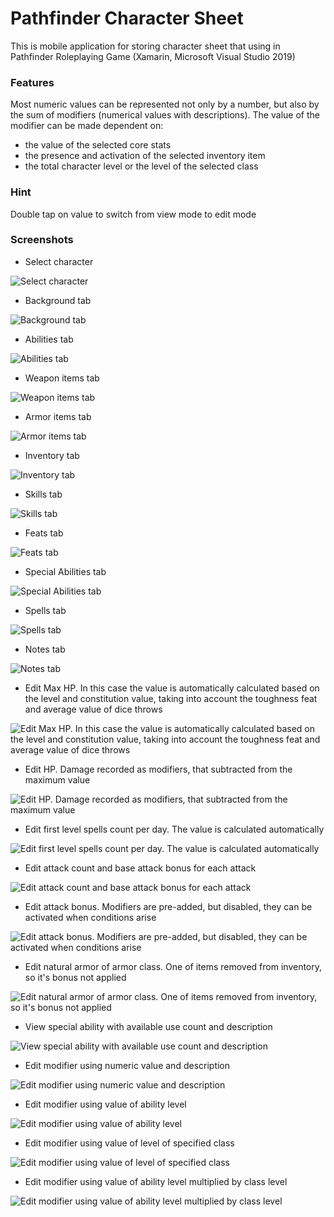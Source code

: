 # Pathfinder Character Sheet

This is mobile application for storing character sheet that using in Pathfinder Roleplaying Game (Xamarin, Microsoft Visual Studio 2019)

### Features
Most numeric values can be represented not only by a number, but also by the sum of modifiers (numerical values with descriptions).
The value of the modifier can be made dependent on:
  * the value of the selected core stats
  * the presence and activation of the selected inventory item
  * the total character level or the level of the selected class

### Hint
Double tap on value to switch from view mode to edit mode

### Screenshots

 * Select character

![Select character](https://drive.google.com/uc?id=1-BeUNspl_ZSdMJYXkT7dFUwb7W_qR2_g)

 * Background tab

![Background tab](https://drive.google.com/uc?id=187y-YpkYbS_DKKhrQSwThk4RwVWaEodP)

 * Abilities tab

![Abilities tab](https://drive.google.com/uc?id=1we9C5Q-JDrX3_IwKLL6IOwLLvy_VHiPj)

 * Weapon items tab

![Weapon items tab](https://drive.google.com/uc?id=1oKpRiXEEFbn8tYdd6LUrAxMa7J49gmmu)

 * Armor items tab

![Armor items tab](https://drive.google.com/uc?id=1dIfImR6mV34Lujx2qZ9_fMvt7n1H8NNI)

 * Inventory tab

![Inventory tab](https://drive.google.com/uc?id=1ef-tWbbQINJrvQwQsRXDDH8hxBUvq_oG)

 * Skills tab

![Skills tab](https://drive.google.com/uc?id=1-CkdW_BMIh_KfTEWSyK0zVE050Uc_v60)

 * Feats tab

![Feats tab](https://drive.google.com/uc?id=1TpDqDXHw4NWt197XYnnIpEur4IXlwoKo)

 * Special Abilities tab

![Special Abilities tab](https://drive.google.com/uc?id=1W03l4InQInBo-qBXXQUOeV3xLYJteIeb)

 * Spells tab

![Spells tab](https://drive.google.com/uc?id=1FUO9k5yBHYy-RYjVAHf7qX68ch4DF3G_)

 * Notes tab

![Notes tab](https://drive.google.com/uc?id=1Hu3aXTuSNdK9g-Ym4cSqZ2GxhVNrLQ5X)

 * Edit Max HP. In this case the value is automatically calculated based on the level and constitution value, taking into account the toughness feat and average value of dice throws

![Edit Max HP. In this case the value is automatically calculated based on the level and constitution value, taking into account the toughness feat and average value of dice throws](https://drive.google.com/uc?id=15cHTjySRYpfMMyqiRqP_mUlCHHDyqGO-)

 * Edit HP. Damage recorded as modifiers, that subtracted from the maximum value

![Edit HP. Damage recorded as modifiers, that subtracted from the maximum value](https://drive.google.com/uc?id=1KZVWGk0XpsOyiX5knuMqqSjQbvIi5r2o)

 * Edit first level spells count per day. The value is calculated automatically

![Edit first level spells count per day. The value is calculated automatically](https://drive.google.com/uc?id=1FEHA_byow-4I7L44flNuB_g7DIgq_kJj)

 * Edit attack count and base attack bonus for each attack

![Edit attack count and base attack bonus for each attack](https://drive.google.com/uc?id=1CJkMO6G-zNS3M4wbEtgoB_o2Lc6v6l9l)

 * Edit attack bonus. Modifiers are pre-added, but disabled, they can be activated when conditions arise

![Edit attack bonus. Modifiers are pre-added, but disabled, they can be activated when conditions arise](https://drive.google.com/uc?id=1r6ve7P35aphzRmFiIxwDwCgYdhlkYgOB)

 * Edit natural armor of armor class. One of items removed from inventory, so it's bonus not applied

![Edit natural armor of armor class. One of items removed from inventory, so it's bonus not applied](https://drive.google.com/uc?id=1zGnQU-RZ6W6yEgWNXjXyyG1zK-vkRTfB)

 * View special ability with available use count and description

![View special ability with available use count and description](https://drive.google.com/uc?id=1Ok2jUl6I0UaDznNc0VV5waQhqCcCU3JV)

 * Edit modifier using numeric value and description

![Edit modifier using numeric value and description](https://drive.google.com/uc?id=1tFCoE80xYO5OspaOjcxyc5jgCNDXn4Qm)

 * Edit modifier using value of ability level

![Edit modifier using value of ability level](https://drive.google.com/uc?id=1Py_MZl8rcMhr1GKmN77FXJOwqw7whbRW)

 * Edit modifier using value of level of specified class

![Edit modifier using value of level of specified class](https://drive.google.com/uc?id=1ndQ9HwfJgzMHdl2ckoOs3qrCKSDV5IUb)

 * Edit modifier using value of ability level multiplied by class level

![Edit modifier using value of ability level multiplied by class level](https://drive.google.com/uc?id=1GkCFTuOTK5eCMA-95q0xQfeFDeHmEJId)